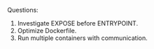 Questions:

1. Investigate EXPOSE before ENTRYPOINT.
2. Optimize Dockerfile.
3. Run multiple containers with communication.
